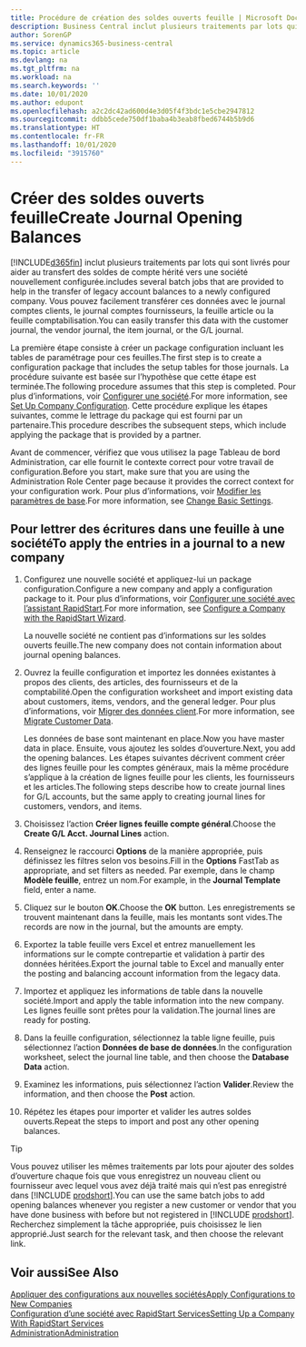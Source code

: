 ```yaml
---
title: Procédure de création des soldes ouverts feuille | Microsoft Docs
description: Business Central inclut plusieurs traitements par lots qui sont livrés pour aider au transfert des soldes de compte hérité vers une société nouvellement configurée. Vous pouvez facilement transférer ces données avec des validations de feuille.
author: SorenGP
ms.service: dynamics365-business-central
ms.topic: article
ms.devlang: na
ms.tgt_pltfrm: na
ms.workload: na
ms.search.keywords: ''
ms.date: 10/01/2020
ms.author: edupont
ms.openlocfilehash: a2c2dc42ad600d4e3d05f4f3bdc1e5cbe2947812
ms.sourcegitcommit: ddbb5cede750df1baba4b3eab8fbed6744b5b9d6
ms.translationtype: HT
ms.contentlocale: fr-FR
ms.lasthandoff: 10/01/2020
ms.locfileid: "3915760"
---
```

# <a name="create-journal-opening-balances"></a><span data-ttu-id="2cb00-104">Créer des soldes ouverts feuille</span><span class="sxs-lookup"><span data-stu-id="2cb00-104">Create Journal Opening Balances</span></span>

[!INCLUDE[d365fin](includes/d365fin_md.md)] <span data-ttu-id="2cb00-105">inclut plusieurs traitements par lots qui sont livrés pour aider au transfert des soldes de compte hérité vers une société nouvellement configurée.</span><span class="sxs-lookup"><span data-stu-id="2cb00-105">includes several batch jobs that are provided to help in the transfer of legacy account balances to a newly configured company.</span></span> <span data-ttu-id="2cb00-106">Vous pouvez facilement transférer ces données avec le journal comptes clients, le journal comptes fournisseurs, la feuille article ou la feuille comptabilisation.</span><span class="sxs-lookup"><span data-stu-id="2cb00-106">You can easily transfer this data with the customer journal, the vendor journal, the item journal, or the G/L journal.</span></span>

<span data-ttu-id="2cb00-107">La première étape consiste à créer un package configuration incluant les tables de paramétrage pour ces feuilles.</span><span class="sxs-lookup"><span data-stu-id="2cb00-107">The first step is to create a configuration package that includes the setup tables for those journals.</span></span> <span data-ttu-id="2cb00-108">La procédure suivante est basée sur l’hypothèse que cette étape est terminée.</span><span class="sxs-lookup"><span data-stu-id="2cb00-108">The following procedure assumes that this step is completed.</span></span> <span data-ttu-id="2cb00-109">Pour plus d’informations, voir [Configurer une société](admin-set-up-company-configuration.md).</span><span class="sxs-lookup"><span data-stu-id="2cb00-109">For more information, see [Set Up Company Configuration](admin-set-up-company-configuration.md).</span></span> <span data-ttu-id="2cb00-110">Cette procédure explique les étapes suivantes, comme le lettrage du package qui est fourni par un partenaire.</span><span class="sxs-lookup"><span data-stu-id="2cb00-110">This procedure describes the subsequent steps, which include applying the package that is provided by a partner.</span></span>  

<span data-ttu-id="2cb00-111">Avant de commencer, vérifiez que vous utilisez la page Tableau de bord Administration, car elle fournit le contexte correct pour votre travail de configuration.</span><span class="sxs-lookup"><span data-stu-id="2cb00-111">Before you start, make sure that you are using the Administration Role Center page because it provides the correct context for your configuration work.</span></span> <span data-ttu-id="2cb00-112">Pour plus d’informations, voir [Modifier les paramètres de base](ui-change-basic-settings.md).</span><span class="sxs-lookup"><span data-stu-id="2cb00-112">For more information, see [Change Basic Settings](ui-change-basic-settings.md).</span></span>

## <a name="to-apply-the-entries-in-a-journal-to-a-new-company"></a><span data-ttu-id="2cb00-113">Pour lettrer des écritures dans une feuille à une société</span><span class="sxs-lookup"><span data-stu-id="2cb00-113">To apply the entries in a journal to a new company</span></span>

1. <span data-ttu-id="2cb00-114">Configurez une nouvelle société et appliquez-lui un package configuration.</span><span class="sxs-lookup"><span data-stu-id="2cb00-114">Configure a new company and apply a configuration package to it.</span></span> <span data-ttu-id="2cb00-115">Pour plus d’informations, voir [Configurer une société avec l’assistant RapidStart](admin-how-to-configure-a-company-with-the-rapidstart-wizard.md).</span><span class="sxs-lookup"><span data-stu-id="2cb00-115">For more information, see [Configure a Company with the RapidStart Wizard](admin-how-to-configure-a-company-with-the-rapidstart-wizard.md).</span></span>  

    <span data-ttu-id="2cb00-116">La nouvelle société ne contient pas d’informations sur les soldes ouverts feuille.</span><span class="sxs-lookup"><span data-stu-id="2cb00-116">The new company does not contain information about journal opening balances.</span></span>  

2. <span data-ttu-id="2cb00-117">Ouvrez la feuille configuration et importez les données existantes à propos des clients, des articles, des fournisseurs et de la comptabilité.</span><span class="sxs-lookup"><span data-stu-id="2cb00-117">Open the configuration worksheet and import existing data about customers, items, vendors, and the general ledger.</span></span> <span data-ttu-id="2cb00-118">Pour plus d’informations, voir [Migrer des données client](admin-migrate-customer-data.md).</span><span class="sxs-lookup"><span data-stu-id="2cb00-118">For more information, see [Migrate Customer Data](admin-migrate-customer-data.md).</span></span>  

    <span data-ttu-id="2cb00-119">Les données de base sont maintenant en place.</span><span class="sxs-lookup"><span data-stu-id="2cb00-119">Now you have master data in place.</span></span> <span data-ttu-id="2cb00-120">Ensuite, vous ajoutez les soldes d’ouverture.</span><span class="sxs-lookup"><span data-stu-id="2cb00-120">Next, you add the opening balances.</span></span> <span data-ttu-id="2cb00-121">Les étapes suivantes décrivent comment créer des lignes feuille pour les comptes généraux, mais la même procédure s’applique à la création de lignes feuille pour les clients, les fournisseurs et les articles.</span><span class="sxs-lookup"><span data-stu-id="2cb00-121">The following steps describe how to create journal lines for G/L accounts, but the same apply to creating journal lines for customers, vendors, and items.</span></span>  
3. <span data-ttu-id="2cb00-122">Choisissez l’action **Créer lignes feuille compte général**.</span><span class="sxs-lookup"><span data-stu-id="2cb00-122">Choose the **Create G/L Acct. Journal Lines** action.</span></span>  
4. <span data-ttu-id="2cb00-123">Renseignez le raccourci **Options** de la manière appropriée, puis définissez les filtres selon vos besoins.</span><span class="sxs-lookup"><span data-stu-id="2cb00-123">Fill in the **Options** FastTab as appropriate, and set filters as needed.</span></span> <span data-ttu-id="2cb00-124">Par exemple, dans le champ **Modèle feuille**, entrez un nom.</span><span class="sxs-lookup"><span data-stu-id="2cb00-124">For example, in the **Journal Template** field, enter a name.</span></span>  
5. <span data-ttu-id="2cb00-125">Cliquez sur le bouton **OK**.</span><span class="sxs-lookup"><span data-stu-id="2cb00-125">Choose the **OK** button.</span></span> <span data-ttu-id="2cb00-126">Les enregistrements se trouvent maintenant dans la feuille, mais les montants sont vides.</span><span class="sxs-lookup"><span data-stu-id="2cb00-126">The records are now in the journal, but the amounts are empty.</span></span>  
6. <span data-ttu-id="2cb00-127">Exportez la table feuille vers Excel et entrez manuellement les informations sur le compte contrepartie et validation à partir des données héritées.</span><span class="sxs-lookup"><span data-stu-id="2cb00-127">Export the journal table to Excel and manually enter the posting and balancing account information from the legacy data.</span></span>
7. <span data-ttu-id="2cb00-128">Importez et appliquez les informations de table dans la nouvelle société.</span><span class="sxs-lookup"><span data-stu-id="2cb00-128">Import and apply the table information into the new company.</span></span> <span data-ttu-id="2cb00-129">Les lignes feuille sont prêtes pour la validation.</span><span class="sxs-lookup"><span data-stu-id="2cb00-129">The journal lines are ready for posting.</span></span>  
8. <span data-ttu-id="2cb00-130">Dans la feuille configuration, sélectionnez la table ligne feuille, puis sélectionnez l’action **Données de base de données**.</span><span class="sxs-lookup"><span data-stu-id="2cb00-130">In the configuration worksheet, select the journal line table, and then choose the **Database Data** action.</span></span>  
9. <span data-ttu-id="2cb00-131">Examinez les informations, puis sélectionnez l’action **Valider**.</span><span class="sxs-lookup"><span data-stu-id="2cb00-131">Review the information, and then choose the **Post** action.</span></span>  
10. <span data-ttu-id="2cb00-132">Répétez les étapes pour importer et valider les autres soldes ouverts.</span><span class="sxs-lookup"><span data-stu-id="2cb00-132">Repeat the steps to import and post any other opening balances.</span></span>  

> [!TIP]
> <span data-ttu-id="2cb00-133">Vous pouvez utiliser les mêmes traitements par lots pour ajouter des soldes d’ouverture chaque fois que vous enregistrez un nouveau client ou fournisseur avec lequel vous avez déjà traité mais qui n’est pas enregistré dans [!INCLUDE [prodshort](includes/prodshort.md)].</span><span class="sxs-lookup"><span data-stu-id="2cb00-133">You can use the same batch jobs to add opening balances whenever you register a new customer or vendor that you have done business with before but not registered in [!INCLUDE [prodshort](includes/prodshort.md)].</span></span> <span data-ttu-id="2cb00-134">Recherchez simplement la tâche appropriée, puis choisissez le lien approprié.</span><span class="sxs-lookup"><span data-stu-id="2cb00-134">Just search for the relevant task, and then choose the relevant link.</span></span>

## <a name="see-also"></a><span data-ttu-id="2cb00-135">Voir aussi</span><span class="sxs-lookup"><span data-stu-id="2cb00-135">See Also</span></span>

[<span data-ttu-id="2cb00-136">Appliquer des configurations aux nouvelles sociétés</span><span class="sxs-lookup"><span data-stu-id="2cb00-136">Apply Configurations to New Companies</span></span>](admin-apply-configuration-to-new-companies.md)  
[<span data-ttu-id="2cb00-137">Configuration d’une société avec RapidStart Services</span><span class="sxs-lookup"><span data-stu-id="2cb00-137">Setting Up a Company With RapidStart Services</span></span>](admin-set-up-a-company-with-rapidstart.md)  
[<span data-ttu-id="2cb00-138">Administration</span><span class="sxs-lookup"><span data-stu-id="2cb00-138">Administration</span></span>](admin-setup-and-administration.md)  
